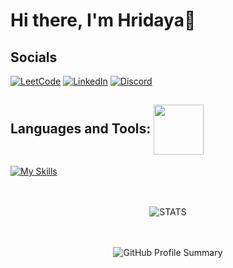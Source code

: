 # Hi there, I'm Hridaya👋  
## Socials  
[![LeetCode](https://img.shields.io/badge/LeetCode-000000?style=for-the-badge&logo=LeetCode&logoColor=#d16c06)](https://leetcode.com/ridoo14/) [![LinkedIn](https://img.shields.io/badge/linkedin-%230077B5.svg?style=for-the-badge&logo=linkedin&logoColor=white)](https://www.linkedin.com/in/hridaya-sharma-55513717b/) [![Discord](https://img.shields.io/badge/Discord-%235865F2.svg?style=for-the-badge&logo=discord&logoColor=white)](https://www.discordapp.com/users/624388783088861197)  
  
## Languages and Tools:  <img src ='https://camo.githubusercontent.com/63371d36886ee658f5a97401f393e1ab1684b2fd3de674b8f5efc7d410b2a3d0/68747470733a2f2f6d656469612e67697068792e636f6d2f6d656469612f57556c706c634d704f43456d5447427442572f67697068792e676966' align = 'center' height = 80px>

[![My Skills](https://skillicons.dev/icons?i=java,html,css,js,ts,react,nextjs,tailwind,nodejs,githubactions,express,py,idea,vscode&theme=dark)](https://skillicons.dev)  
<br>
<br>
<p align="center">
  <img src="https://camo.githubusercontent.com/93b08cf9dfcbf01a8306ebc9b8acd61b0f4fbd9d2fb7cece3d6dbd6a56060c19/68747470733a2f2f692e696d6775722e636f6d2f5943773437446d2e676966" alt="STATS">
</p>
<br>
<br>
<div style="text-align: center;">
  <img src="http://github-profile-summary-cards.vercel.app/api/cards/stats?username=hridaya14&theme=radical" alt="GitHub Profile Summary">
</div>

  
<!--## Gaming Accounts:  <img src ='https://media.giphy.com/media/27dtxxrlQp4uzFpLZG/giphy.gif' align = 'center' height = 80px> -->
